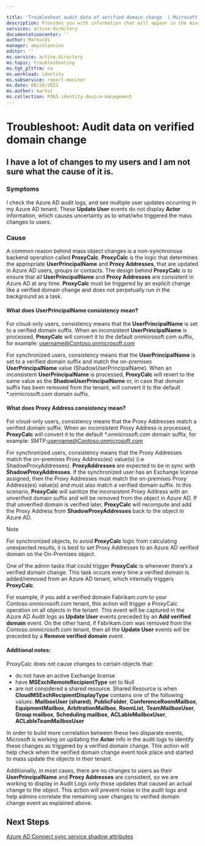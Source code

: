 ```yaml
---

title: 'Troubleshoot audit data of verified domain change  | Microsoft Docs'
description: Provides you with information that will appear in the Azure Active Directory activity logs when you change a users verified domain.
services: active-directory
documentationcenter: ''
author: MarkusVi
manager: amycolannino
editor: ''
ms.service: active-directory
ms.topic: troubleshooting
ms.tgt_pltfrm: na
ms.workload: identity
ms.subservice: report-monitor
ms.date: 08/26/2022
ms.author: markvi
ms.collection: M365-identity-device-management
---
```


# Troubleshoot: Audit data on verified domain change 


## I have a lot of changes to my users and I am not sure what the cause of it is.

### Symptoms

I check the Azure AD audit logs, and see multiple user updates occurring in my Azure AD tenant. These **Update User** events do not display **Actor** information, which causes uncertainty as to what/who triggered the mass changes to users. 

### Cause

 A common reason behind mass object changes is a non-synchronous backend operation called **ProxyCalc**.  **ProxyCalc** is the logic that determines the appropriate **UserPrincipalName** and **Proxy Addresses**, that are updated in Azure AD users, groups or contacts. The design behind **ProxyCalc** is to ensure that all **UserPrincipalName** and **Proxy Addresses** are consistent in Azure AD at any time. **ProxyCalc** must be triggered by an explicit change like a verified domain change and does not perpetually run in the background as a task. 

  

#### What does UserPrincipalName consistency mean? 

For cloud-only users, consistency means that the **UserPrincipalName** is set to a verified domain suffix. When an inconsistent **UserPrincipalName** is processed, **ProxyCalc** will convert it to the default onmicrosoft.com suffix, for example: username@Contoso.onmicrosoft.com 

For synchronized users, consistency means that the **UserPrincipalName** is set to a verified domain suffix and match the on-premises **UserPrincipalName** value (ShadowUserPrincipalName). When an inconsistent **UserPrincipalName** is processed, **ProxyCalc** will revert to the same value as the **ShadowUserPrincipalName** or, in case that domain suffix has been removed from the tenant, will convert it to the default *.onmicrosoft.com domain suffix. 

  

#### What does Proxy Address consistency mean? 

For cloud-only users, consistency means that the Proxy Addresses match a verified domain suffix. When an inconsistent Proxy Address is processed, **ProxyCalc** will convert it to the default *.onmicrosoft.com domain suffix, for example: SMTP:username@Contoso.onmicrosoft.com 

For synchronized users, consistency means that the Proxy Addresses match the on-premises Proxy Address(es) value(s) (i.e ShadowProxyAddresses). **ProxyAddresses** are expected to be in sync with **ShadowProxyAddresses**. If the synchronized user has an Exchange license assigned, then the Proxy Addresses must match the on-premises Proxy Address(es) value(s) and must also match a verified domain suffix. In this scenario, **ProxyCalc** will sanitize the inconsistent Proxy Address with an unverified domain suffix and will be removed from the object in Azure AD. If that unverified domain is verified later, **ProxyCalc** will recompute and add the Proxy Address from **ShadowProxyAddresses** back to the object in Azure AD.  

> [!NOTE]
> For synchronized objects, to avoid **ProxyCalc** logic from calculating unexpected results, it is best to set Proxy Addresses to an Azure AD verified domain on the On-Premises object.  

  
One of the admin tasks that could trigger **ProxyCalc** is whenever there’s a verified domain change. This task occurs every time a verified domain is added/removed from an Azure AD tenant, which internally triggers **ProxyCalc**.  

For example, if you add a verified domain Fabrikam.com to your Contoso.onmicrosoft.com tenant, this action will trigger a ProxyCalc operation on all objects in the tenant. This event will be captured in the Azure AD Audit logs as **Update User** events preceded by an **Add verified domain** event. On the other hand, if Fabrikam.com was removed from the Contoso.onmicrosoft.com tenant, then all the **Update User** events will be preceded by a **Remove verified domain** event.   

#### Additional notes:

ProxyCalc does not cause changes to certain objects that: 

- do not have an active Exchange license 
- have **MSExchRemoteRecipientType** set to Null 
- are not considered a shared resource. Shared Resource is when **CloudMSExchRecipientDisplayType** contains one of the following values: **MailboxUser (shared)**, **PublicFolder**, **ConferenceRoomMailbox**, **EquipmentMailbox**, **ArbitrationMailbox**, **RoomList**, **TeamMailboxUser**, **Group mailbox**, **Scheduling mailbox**, **ACLableMailboxUser**, **ACLableTeamMailboxUser** 
  
 In order to build more correlation between these two disparate events, Microsoft is working on updating the **Actor** info in the audit logs to identify these changes as triggered by a verified domain change. This action will help check when the verified domain change event took place and started to mass update the objects in their tenant. 

Additionally, in most cases, there are no changes to users as their **UserPrincipalName** and **Proxy Addresses** are consistent, so we are working to display in Audit Logs only those updates that caused an actual change to the object. This action will prevent noise in the audit logs and help admins correlate the remaining user changes to verified domain change event as explained above. 

## Next Steps

[Azure AD Connect sync service shadow attributes](../hybrid/how-to-connect-syncservice-shadow-attributes.md)
